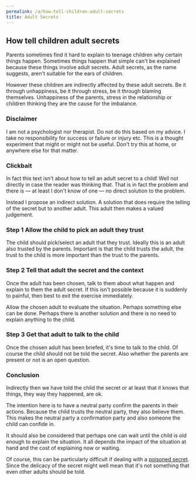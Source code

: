 ```yaml
---
permalink: /a/how-tell-children-adult-secrets
title: Adult Secrets
---
```


## How tell children adult secrets

Parents sometimes find it hard to explain to teenage children why certain things happen. Sometimes things happen that simple can't be explained because these things involve adult secrets. Adult secrets, as the name suggests, aren't suitable for the ears of children.

However these children are indirectly affected by these adult secrets. Be it through unhappiness, be it through stress, be it through blaming themselves. Unhappiness of the parents, stress in the relationship or children thinking they are the cause for the imbalance.

### Disclaimer

I am not a psychologist nor therapist. Do not do this based on my advice. I take no responsibility for success or failure or injury etc. This is a thought experiment that might or might not be useful. Don't try this at home, or anywhere else for that matter.

### Clickbait

In fact this text isn't about how to tell an adult secret to a child! Well not directly in case the reader was thinking that. That is in fact the problem and there is — at least I don't know of one — no direct solution to the problem.

Instead I propose an indirect solution. A solution that does require the telling of the secret but to another adult. This adult then makes a valued judgement.

### Step 1 Allow the child to pick an adult they trust

The child should pick/select an adult that they trust. Ideally this is an adult also trusted by the parents. Important is that the child trusts the adult, the trust to the child is more important than the trust to the parents.

### Step 2 Tell that adult the secret and the context

Once the adult has been chosen, talk to them about what happen and explain to them the adult secret. If this isn't possible because it is suddenly to painful, then best to exit the exercise immediately.

Allow the chosen adult to evaluate the situation. Perhaps something else can be done. Perhaps there is another solution and there is no need to explain anything to the child.

### Step 3 Get that adult to talk to the child

Once the chosen adult has been briefed, it's time to talk to the child. Of course the child should not be told the secret. Also whether the parents are present or not is an open question.

### Conclusion

Indirectly then we have told the child the secret or at least that it knows that things, they way they happened, are ok.

The intention here is to have a neutral party confirm the parents in their actions.  Because the child trusts the neutral party, they also believe them. This makes the neutral party a confirmation party and also someone the child can confide in.

It should also be considered that perhaps one can wait until the child is old enough to explain the situation. It all depends the impact of the situation at hand and the cost of explaining now or waiting.

Of course, this can be particularly difficult if dealing with a [poisoned secret](/a/poisoned-secrets). Since the delicacy of the secret might well mean that it's not something that even other adults should be told.
